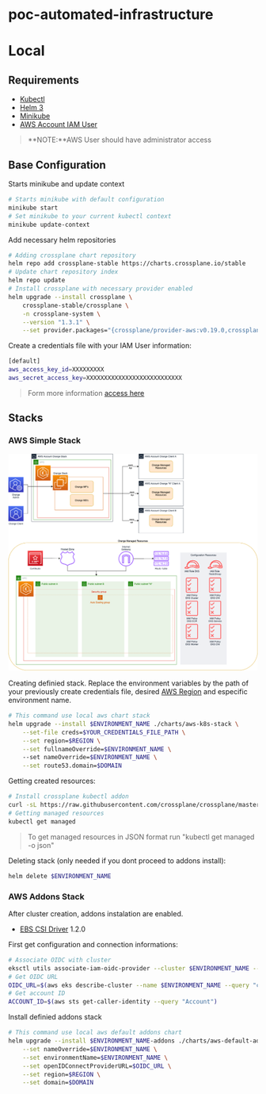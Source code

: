 # poc-automated-infrastructure

# Local 

## Requirements

 - [Kubectl](https://kubernetes.io/docs/tasks/tools/ "kubectl install page")
 - [Helm 3](https://helm.sh/docs/intro/install/ "Helm 3 install page")
 - [Minikube](https://minikube.sigs.k8s.io/docs/start/ "Minikube install page")
 - [AWS Account IAM User](https://docs.aws.amazon.com/IAM/latest/UserGuide/id_users_create.html "AWS IAM User Credentials file")

> **NOTE:**AWS User should have administrator access

## Base Configuration

Starts minikube and update context
```sh
# Starts minikube with default configuration
minikube start
# Set minikube to your current kubectl context
minikube update-context
```

Add necessary helm repositories
```sh
# Adding crossplane chart repository
helm repo add crossplane-stable https://charts.crossplane.io/stable
# Update chart repository index
helm repo update
# Install crossplane with necessary provider enabled
helm upgrade --install crossplane \
    crossplane-stable/crossplane \
    -n crossplane-system \
    --version "1.3.1" \
    --set provider.packages="{crossplane/provider-aws:v0.19.0,crossplane/provider-helm:v0.8.0}"
```

Create a credentials file with your IAM User information:
```sh
[default]
aws_access_key_id=XXXXXXXXX
aws_secret_access_key=XXXXXXXXXXXXXXXXXXXXXXXXXXX
```
> Form more information [access here](https://docs.aws.amazon.com/cli/latest/userguide/cli-configure-files.html)

## Stacks

### AWS Simple Stack
![Architecture](./diagrams/architecture.png)

Creating definied stack.
Replace the environment variables by the path of your previously create credentials file, desired [AWS Region](https://docs.aws.amazon.com/pt_br/AWSEC2/latest/UserGuide/using-regions-availability-zones.html#concepts-available-regions) and especific environment name.
```sh
# This command use local aws chart stack
helm upgrade --install $ENVIRONMENT_NAME ./charts/aws-k8s-stack \
    --set-file creds=$YOUR_CREDENTIALS_FILE_PATH \
    --set region=$REGION \
    --set fullnameOverride=$ENVIRONMENT_NAME \ 
    --set nameOverride=$ENVIRONMENT_NAME \
    --set route53.domain=$DOMAIN
```

Getting created resources:
```sh
# Install crossplane kubectl addon
curl -sL https://raw.githubusercontent.com/crossplane/crossplane/master/install.sh | sh
# Getting managed resources
kubectl get managed
```

> To get managed resources in JSON format run "kubectl get managed -o json"

Deleting stack (only needed if you dont proceed to addons install):
```sh
helm delete $ENVIRONMENT_NAME
```

### AWS Addons Stack

After cluster creation, addons instalation are enabled.

 - [EBS CSI Driver](https://github.com/kubernetes-sigs/aws-ebs-csi-driver) 1.2.0

First get configuration and connection informations:
```sh
# Associate OIDC with cluster
eksctl utils associate-iam-oidc-provider --cluster $ENVIRONMENT_NAME --approve --region $REGION 
# Get OIDC URL
OIDC_URL=$(aws eks describe-cluster --name $ENVIRONMENT_NAME --query "cluster.identity.oidc.issuer" --region $REGION --output text)
# Get account ID
ACCOUNT_ID=$(aws sts get-caller-identity --query "Account")
```

Install definied addons stack
```sh
# This command use local aws default addons chart
helm upgrade --install $ENVIRONMENT_NAME-addons ./charts/aws-default-addons \
    --set nameOverride=$ENVIRONMENT_NAME \
    --set environmentName=$ENVIRONMENT_NAME \
    --set openIDConnectProviderURL=$OIDC_URL \
    --set region=$REGION \
    --set domain=$DOMAIN
```
